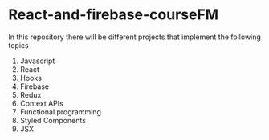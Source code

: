 # React-and-firebase-courseFM

In this repository there will be different projects that implement the following topics
1. Javascript
2. React
3. Hooks
4. Firebase
5. Redux
6. Context APIs
7. Functional programming
8. Styled Components
9. JSX

